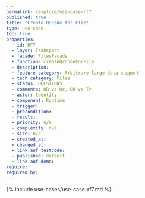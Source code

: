```yaml
---
permalink: /explore/use-case-rf7
published: true
title: "Create QRCode for File"
type: use-case
toc: true
properties:
  - id: RF7
  - layer: Transport
  - facade: FilesFacade
  - function: createQrCodeForFile
  - description:
  - feature category: Arbitrary large data support
  - tech category: Files
  - status: QUESTIONS
  - comments: QR vs Qr, QR vs Tr
  - actor: Identity
  - component: Runtime
  - trigger:
  - precondition:
  - result:
  - priority: n/a
  - complexity: n/a
  - size: n/a
  - created_at:
  - changed_at:
  - link auf testcode:
  - published: default
  - link auf demo:
require:
required_by:
---
```


{% include use-cases/use-case-rf7.md %}
